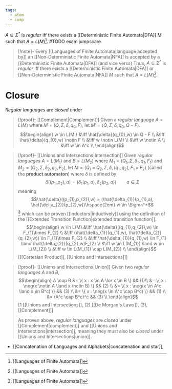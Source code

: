 ```yaml
---
tags:
  - atom
  - comp
---
```

$A \subseteq \Sigma^*$ is *regular* iff there exists a [[Deterministic Finite Automata|DFA]] $M$ such that $A = L(M)$[^1].
#TODO exam jumpscare

> [!note]- Every [[Languages of Finite Automata|language accepted by]] an [[Non-Deterministic Finite Automata|NFA]] is accepted by a [[Deterministic Finite Automata|DFA]] (and vice versa)
> Thus,  $A \subseteq \Sigma^*$ is *regular* iff there exists a [[Deterministic Finite Automata|DFA]] or [[Non-Deterministic Finite Automata|NFA]] $M$ such that $A = L(M)$[^1].
# Closure
*Regular languages* are *closed* under
> [!proof]- [[Complement|Complement]]
> Given a *regular language* $A = L(M)$ where $M = \left( Q,\Sigma,\delta,q_{0},F \right)$, let $M' = \left( Q,\Sigma,\delta,q_{0},Q-F \right)$.
> $$\begin{align}
> 	w \in L(M') &\iff \hat{\delta}(q_{0},w) \in Q - F \\
> 	&\iff \hat{\delta}(q_{0},w) \notin F \\
> 	&\iff w \notin L(M) \\
> 	&\iff w \notin A \\
> 	&\iff w \in A^c \\
> \end{align}$$

> [!proof]- [[Unions and Intersections|Intersection]]
> Given *regular languages* $A = L(M_{1})$ and $B = L(M_{2})$ where $M_{1} = \left( Q_{1},\Sigma,\delta_{1},q_{1},F_{1} \right)$ and $M_{2} = \left( Q_{2},\Sigma,\delta_{2},q_{2},F_{2} \right)$, let $M = \left( Q_{1}\times Q_{2},\Sigma,\delta,(q_{1},q_{2}),F_{1} \times F_{2} \right)$ (called the **product automaton**) where $\delta$ is defined by
> $$\delta((p_{1},p_{2}),a) = (\delta_{1}(p_{1},a), \delta_{2}(p_{2},a)) \hspace{2em} a \in \Sigma$$
> meaning
> $$\hat{\delta}((p_{1},p_{2}),w) = (\hat{\delta_{1}}(p_{1},a), \hat{\delta_{2}}(p_{2},w))\hspace{2em} w \in \Sigma^*$$[^1]
which can be proven [[Inductors|inductively]] using the definition of the [[Extended Transition Function|extended transition function]].
> $$\begin{align}
> 	w \in L(M) &\iff \hat{\delta}((q_{1},q_{2}),w) \in F_{1}\times F_{2} \\
> 	&\iff (\hat{\delta_{1}}(q_{1},w), \hat{\delta_{2}}(q_{2},w)) \in F_{1}\times F_{2} \\
> 	&\iff \hat{\delta_{1}}(q_{1},w) \in F_{1} \land \hat{\delta_{2}}(q_{2},w)F_{2} \\
> 	&\iff w \in L(M_{1}) \land w \in L(M_{2}) \\
> 	&\iff w \in L(M_{1}) \cap L(M_{2}) \\
> \end{align}$$
> \[[[Cartesian Product]], [[Unions and Intersections]]\]

> [!proof]- [[Unions and Intersections|Union]] 
> Given two *regular languages* $A$ and $B$,
> $$\begin{align}
> 	A \cup B &= \{ x : x \in A \lor x \in B \} && (1)\\
> 	&= \{ x : \neg(x \notin A \land x \notin B) \} && (2) \\
> 	&= \{ x : \neg(x \in A^c \land x \in B^c) \} && (3) \\
> 	&= \{ x : \neg(x \in A^c \cap B^c) \} && (1) \\
> 	&= (A^c \cap B^c)^c && (3) \\
> \end{align}$$
> \[$1$ [[Unions and Intersections]], $(2)$ [[De Morgan's Laws]], $(3)$, [[Complement]]\]
> 
> As proven above, *regular languages* are *closed* under [[Complement|complement]] and [[Unions and Intersections|intersection]], meaning they must also be *closed* under [[Unions and Intersections|union]].

- [[Concatenation of Languages and Alphabets|concatenation and star]],

[^1]: [[Languages of Finite Automata]]
